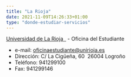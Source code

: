 ```yaml
---
title: "La Rioja"
date: 2021-11-09T14:26:33+01:00
type: "donde-estudiar-servicios"
---
```

<p><a title="Enlace externo, se abre en ventana nueva" href="http://www.unirioja.es/" rel="external" target="_blank">Universidad de La Rioja<span>&nbsp;</span> <i class="icon fas fa-external-link-alt"></i></a><img alt="" src="http://www.mecd.gob.es/docroot/fckeditor/images/smiley/mepsyd-ico/ico-internet.gif" />&nbsp;- Oficina del Estudiante</p>
<ul>
<li>e-mail:<span>&nbsp;</span><a href="mailto:oficinaestudiante@unirioja.es">oficinaestudiante@unirioja.es</a><span>&nbsp;</span><img alt="" src="http://www.mecd.gob.es/docroot/fckeditor/images/smiley/mepsyd-ico/ico-mail.gif" />&nbsp;</li>
<li>Direcci&oacute;n: C/&nbsp;La Cig&uuml;e&ntilde;a, 60&nbsp; 26004 Logro&ntilde;o</li>
<li>Tel&eacute;fono: 941299100</li>
<li>Fax: 941299146</li>
</ul>